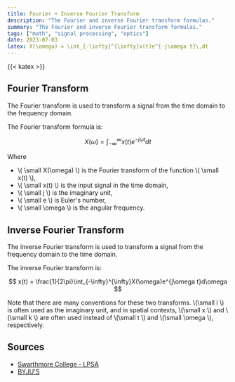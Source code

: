 ```yaml
---
title: Fourier + Inverse Fourier Transform
description: "The Fourier and inverse Fourier transform formulas."
summary: "The Fourier and inverse Fourier transform formulas."
tags: ["math", "signal processing", "optics"]
date: 2023-07-03
latex: X(\omega) = \int_{-\infty}^{\infty}x(t)e^{-j\omega t}\,dt
---
```


{{< katex >}}

## Fourier Transform
The Fourier transform is used to transform a signal from the time domain to the frequency domain.

The Fourier transform formula is:

$$ X(\omega) = \int_{-\infty}^{\infty}x(t)e^{-j\omega t}dt $$

Where

* \\( \small X(\omega) \\) is the Fourier transform of the function \\( \small x(t) \\),
* \\( \small x(t) \\) is the input signal in the time domain,
* \\( \small j \\) is the imaginary unit,
* \\( \small e \\) is Euler's number,
* \\( \small \omega \\) is the angular frequency.


## Inverse Fourier Transform
The inverse Fourier transform is used to transform a signal from the frequency domain to the time domain.

The inverse Fourier transform is:

$$ x(t) = \frac{1}{2\pi}\int_{-\infty}^{\infty}X(\omega)e^{j\omega t}d\omega $$


Note that there are many conventions for these two transforms. \\(\small i \\) is often used as the imaginary unit, and in spatial contexts, \\(\small x \\) and \\(\small k \\) are often used instead of \\(\small t \\) and \\(\small \omega \\), respectively.

## Sources

- [Swarthmore College - LPSA](https://lpsa.swarthmore.edu/Fourier/Xforms/FXformIntro.html)
- [BYJU'S](https://byjus.com/maths/fourier-transform/)